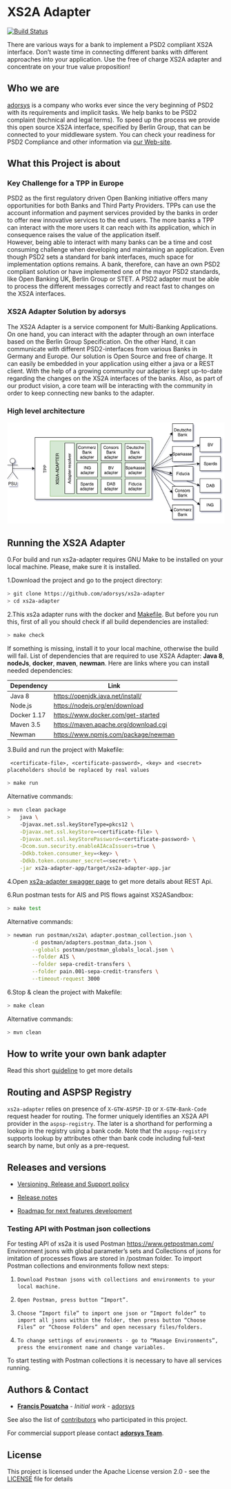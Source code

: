 # XS2A Adapter
[![Build Status](https://travis-ci.com/adorsys/xs2a-adapter.svg?branch=develop)](https://travis-ci.com/adorsys/xs2a-adapter)

There are various ways for a bank to implement a PSD2 compliant XS2A interface. Don’t waste time in connecting different banks with different approaches into your application. Use the free of charge XS2A adapter and concentrate on your true value proposition! 
## Who we are
[adorsys](https://adorsys.de/en/index.html) is a company who works ever since the very beginning of PSD2 with its requirements and implicit tasks.
We help banks to be PSD2 complaint (technical and legal terms). To speed up the process we provide this open source XS2A interface, specified by Berlin Group,
that can be connected to your middleware system.
You can check your readiness for PSD2 Compliance and other information via [our Web-site](https://adorsys.de/en/psd2).

## What this Project is about

### Key Challenge for a TPP in Europe

PSD2 as the first regulatory driven Open Banking initiative offers many opportunities for both Banks and Third Party Providers. TPPs can use the account information and payment services provided by the banks in order to offer new innovative services to the end users. The more banks a TPP can interact with the more users it can reach with its application, which in consequence raises the value of the application itself.  
However, being able to interact with many banks can be a time and cost consuming challenge when developing and maintaining an application. Even though PSD2 sets a standard for bank interfaces, much space for implementation options remains. A bank, therefore, can have an own PSD2 compliant solution or have implemented one of the mayor PSD2 standards, like Open Banking UK, Berlin Group or STET. A PSD2 adapter must be able to process the different messages correctly and react fast to changes on the XS2A interfaces. 

### XS2A Adapter Solution by adorsys

The XS2A Adapter is a service component for Multi-Banking Applications. On one hand, you can interact with the adapter through an own interface based on the Berlin Group Specification. On the other Hand, it can communicate with different PSD2-interfaces from various Banks in Germany and Europe. Our solution is Open Source and free of charge. It can easily be embedded in your application using either a java or a REST client. With the help of a growing community our adapter is kept up-to-date regarding the changes on the XS2A interfaces of the banks. Also, as part of our product vision, a core team will be interacting with the community in order to keep connecting new banks to the adapter. 

### High level architecture
![High level architecture](docs/img/high%20level%20architecture.png)

## Running the XS2A Adapter
0.For build and run xs2a-adapter requires GNU Make to be installed on your local machine. Please, make sure it is installed.

1.Download the project and go to the project directory:

```sh
> git clone https://github.com/adorsys/xs2a-adapter
> cd xs2a-adapter
```

2.This xs2a adapter runs with the docker and [Makefile](Makefile).
But before you run this, first of all you should check if all build dependencies are installed:

```sh
> make check
```

If something is missing, install it to your local machine, otherwise the build will fail. 
List of dependencies that are required to use XS2A Adapter: **Java 8**, **nodeJs**, **docker**, **maven**, **newman**.
Here are links where you can install needed dependencies:

| Dependency         | Link                                    |                                                     
|--------------------|-----------------------------------------|
| Java 8             | https://openjdk.java.net/install/       | 
| Node.js            | https://nodejs.org/en/download          | 
| Docker 1.17        | https://www.docker.com/get-started      |
| Maven 3.5          | https://maven.apache.org/download.cgi   |
| Newman             | https://www.npmjs.com/package/newman    |

3.Build and run the project with Makefile:
```text
 <certificate-file>, <certificate-password>, <key> and <secret> placeholders should be replaced by real values

``` 

```sh 
> make run
```
Alternative commands:
```bash
> mvn clean package
> 	java \
  	-Djavax.net.ssl.keyStoreType=pkcs12 \
  	-Djavax.net.ssl.keyStore=<certificate-file> \
  	-Djavax.net.ssl.keyStorePassword=<certificate-password> \
  	-Dcom.sun.security.enableAIAcaIssuers=true \
  	-Ddkb.token.consumer_key=<key> \
  	-Ddkb.token.consumer_secret=<secret> \
  	-jar xs2a-adapter-app/target/xs2a-adapter-app.jar

```

4.Open [xs2a-adapter swagger page](http://localhost:8999/swagger-ui.html) to get more details about REST Api.

6.Run postman tests for AIS and PIS flows against XS2ASandbox:
  
```sh 
> make test
```
Alternative commands:
```bash
> newman run postman/xs2a\ adapter.postman_collection.json \
        -d postman/adapters.postman_data.json \
        --globals postman/postman_globals_local.json \
        --folder AIS \
        --folder sepa-credit-transfers \
        --folder pain.001-sepa-credit-transfers \
        --timeout-request 3000
```

6.Stop & clean the project with Makefile:
  
```sh 
> make clean
```
Alternative commands:
```bash
> mvn clean
```

## How to write your own bank adapter
Read this short [guideline](/docs/Adapter.md) to get more details

## Routing and ASPSP Registry
`xs2a-adapter` relies on presence of `X-GTW-ASPSP-ID` or `X-GTW-Bank-Code` request header for routing.
The former uniquely identifies an XS2A API provider in the `aspsp-registry`. 
The later is a shorthand for performing a lookup in the registry using a bank code.
Note that the `aspsp-registry` supports lookup by attributes other than bank code including full-text search by name,
but only as a pre-request. 

## Releases and versions

* [Versioning, Release and Support policy](doc/Version_Policy.md)
 
* [Release notes](doc/releasenotes.md) 
* [Roadmap for next features development](doc/roadmap.md)
 
### Testing API with Postman json collections
 
 For testing API of xs2a it is used Postman https://www.getpostman.com/
 Environment jsons with global parameter’s sets and Collections of jsons for imitation of processes flows are stored in /postman folder.
 To import Postman collections and environments follow next steps:
 1.     Download Postman jsons with collections and environments to your local machine.
 2.     Open Postman, press button “Import”.
 3.     Choose “Import file” to import one json or “Import folder” to import all jsons within the folder, then press button “Choose Files” or “Choose Folders” and open necessary files/folders.
 4.     To change settings of environments - go to “Manage Environments”, press the environment name and change variables.
 
 To start testing with Postman collections it is necessary to have all services running.
 
 
## Authors & Contact

* **[Francis Pouatcha](mailto:fpo@adorsys.de)** - *Initial work* - [adorsys](https://www.adorsys.de)

See also the list of [contributors](https://github.com/adorsys/xs2a-adapter/graphs/contributors) who participated in this project.

For commercial support please contact **[adorsys Team](https://adorsys.de/en/psd2)**.

## License

This project is licensed under the Apache License version 2.0 - see the [LICENSE](LICENSE) file for details
